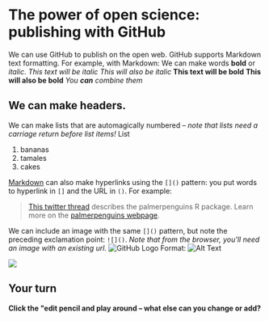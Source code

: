 # The power of open science: publishing with GitHub

We can use GitHub to publish on the open web. GitHub supports Markdown text formatting. For example, with Markdown: 
We can make words **bold** or *italic*.
*This text will be italic*
_This will also be italic_
**This text will be bold**
__This will also be bold__
_You **can** combine them_

## We can make headers.

We can make lists that are automagically numbered – *note that lists need a carriage return before list items!*
List
1. bananas
1. tamales
1. cakes

[Markdown](https://quarto.org/docs/authoring/markdown-basics.html) can also make hyperlinks using the `[]()` pattern: you put words to hyperlink in `[]` and the URL in `()`. For example:

> [This twitter thread](https://twitter.com/allison_horst/status/1287772985630191617) describes the palmerpenguins R package. 
Learn more on the [palmerpenguins webpage](https://allisonhorst.github.io/palmerpenguins).

We can include an image with the same `[]()` pattern, but note the preceding exclamation point: `![]()`. *Note that from the browser, you'll need an image with an existing url.*
![GitHub Logo](<img width="338" alt="Frederickson-Lab" src="https://user-images.githubusercontent.com/73489125/133144766-3f101b1c-c773-4468-a9fb-49933cbdc770.png">
) Format: ![Alt Text](url)

![](https://octodex.github.com/images/labtocat.png)

## Your turn

**Click the "edit pencil and play around – what else can you change or add?**

